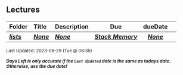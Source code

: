 ## Lectures

| Folder | Title | Description | Due | dueDate |  |
|:------|:------|:------|:-----:|:-----:|-----|
| ***<a href="https://github.com/rugbyprof/4143-PLC/tree/master/Lectures/lists">lists</a>*** | ***<a href="https://github.com/rugbyprof/4143-PLC/tree/master/Lectures/lists">None</a>*** | ***<a href="https://github.com/rugbyprof/4143-PLC/tree/master/Lectures/lists">None</a>*** | ***<a href="https://github.com/rugbyprof/4143-PLC/tree/master/Lectures/lists"> Stack Memory</a>*** | ***<a href="https://github.com/rugbyprof/4143-PLC/tree/master/Lectures/lists">None</a>*** |  |

<sup>Last Updated: 2023-08-29 (Tue @ 08:35)</sup> 

<sup>***Days Left is only accurate if the `Last Updated` date is the same as todays date. Otherwise, use the due date!***</sup> 